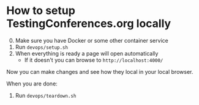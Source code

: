 # How to setup TestingConferences.org locally

0. Make sure you have Docker or some other container service
1. Run `devops/setup.sh`
2. When everything is ready a page will open automatically
    - If it doesn't you can browse to `http://localhost:4000/`


Now you can make changes and see how they local in your local browser.


When you are done:

1. Run `devops/teardown.sh`